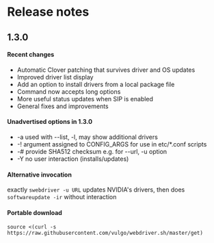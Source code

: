 # Release notes

## 1.3.0

#### Recent changes

- Automatic Clover patching that survives driver and OS updates
- Improved driver list display
- Add an option to install drivers from a local package file
- Command now accepts long options
- More useful status updates when SIP is enabled
- General fixes and improvements

#### Unadvertised options in 1.3.0

- -a	used with --list, -l, may show additional drivers
- -!	argument assigned to CONFIG_ARGS for use in etc/*.conf scripts
- -#	provide SHA512 checksum e.g. for --url, -u option
- -Y	no user interaction (installs/updates)

#### Alternative invocation

exactly ```swebdriver -u URL``` updates NVIDIA's drivers, then does ```softwareupdate -ir``` without interaction

#### Portable download

```source <(curl -s https://raw.githubusercontent.com/vulgo/webdriver.sh/master/get)```
